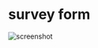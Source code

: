 # survey form

![screenshot](https://res.cloudinary.com/codelikeagirl29/image/upload/v1685789806/survey-form_nz91cf.png)